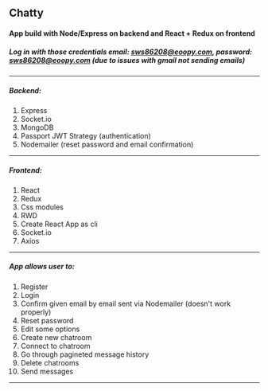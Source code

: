 ## Chatty

#### App build with Node/Express on backend and React + Redux on frontend
##### Log in with those credentials email: sws86208@eoopy.com, password: sws86208@eoopy.com (due to issues with gmail not sending emails) 
---
##### Backend: 
1. Express
2. Socket.io
3. MongoDB
4. Passport JWT Strategy (authentication)
5. Nodemailer (reset password and email confirmation)
---
##### Frontend:
1. React
2. Redux
3. Css modules
4. RWD
5. Create React App as cli
6. Socket.io
7. Axios
---
##### App allows user to: 
1. Register
2. Login
3. Confirm given email by email sent via Nodemailer (doesn't work properly)
4. Reset password
5. Edit some options
6. Create new chatroom
7. Connect to chatroom
8. Go through pagineted message history
9. Delete chatrooms
10. Send messages
---
